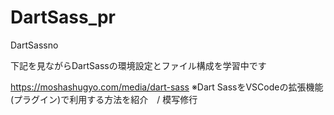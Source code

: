 # DartSass_pr
DartSassno

下記を見ながらDartSassの環境設定とファイル構成を学習中です

https://moshashugyo.com/media/dart-sass
※Dart SassをVSCodeの拡張機能(プラグイン)で利用する方法を紹介　/  模写修行
